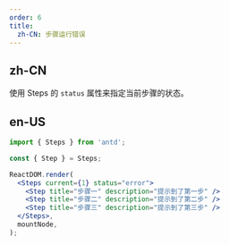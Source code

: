 ```yaml
---
order: 6
title:
  zh-CN: 步骤运行错误
---
```


## zh-CN

使用 Steps 的 `status` 属性来指定当前步骤的状态。

## en-US

```jsx
import { Steps } from 'antd';

const { Step } = Steps;

ReactDOM.render(
  <Steps current={1} status="error">
    <Step title="步骤一" description="提示到了第一步" />
    <Step title="步骤二" description="提示到了第二步" />
    <Step title="步骤三" description="提示到了第三步" />
  </Steps>,
  mountNode,
);
```
